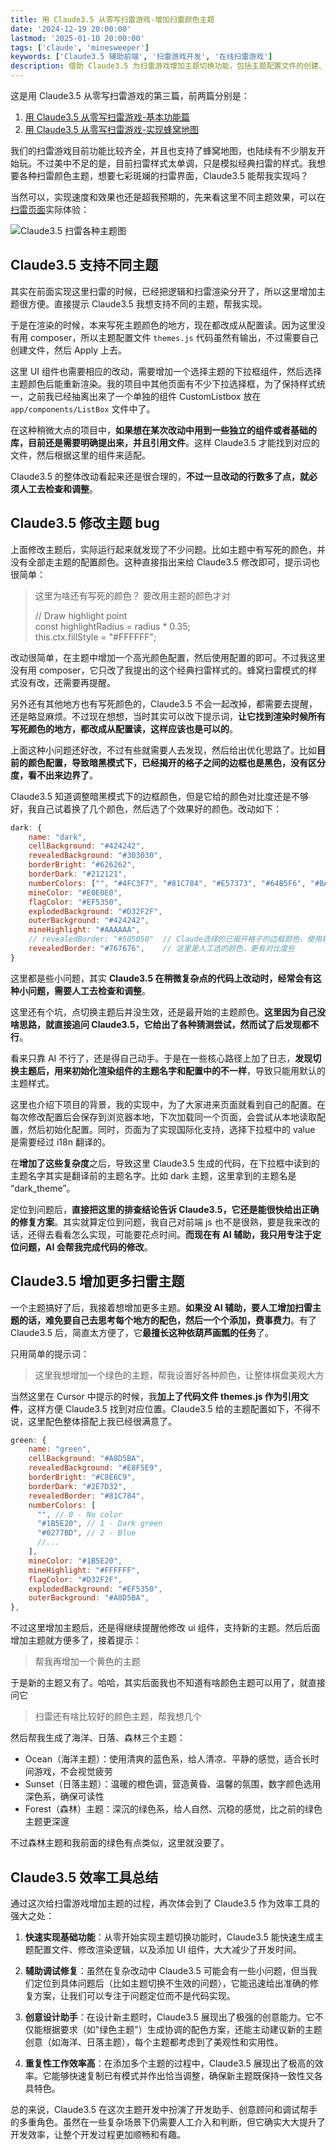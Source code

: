 ```yaml
---
title: 用 Claude3.5 从零写扫雷游戏-增加扫雷颜色主题
date: '2024-12-19 20:00:00'
lastmod: '2025-01-10 20:00:00'
tags: ['claude', 'minesweeper']
keywords: ['Claude3.5 辅助前端', '扫雷游戏开发', '在线扫雷游戏']
description: 借助 Claude3.5 为扫雷游戏增加主题切换功能，包括主题配置文件的创建、渲染逻辑的修改以及 UI 组件的添加。分享在开发过程中遇到的问题和解决方案，比如暗黑模式下的边框颜色优化、主题切换不生效的调试过程等。同时展示了如何利用 Claude3.5 快速设计和实现多个美观的主题方案，突出了 AI 在提升开发效率方面的优势。
---
```


这是用 Claude3.5 从零写扫雷游戏的第三篇，前两篇分别是：

1. [用 Claude3.5 从零写扫雷游戏-基本功能篇](https://gallery.selfboot.cn/zh/blog/minesweeper)
2. [用 Claude3.5 从零写扫雷游戏-实现蜂窝地图](https://gallery.selfboot.cn/zh/blog/minesweeper2)

我们的扫雷游戏目前功能比较齐全，并且也支持了蜂窝地图，也陆续有不少朋友开始玩。不过美中不足的是，目前扫雷样式太单调，只是模拟经典扫雷的样式。我想要各种扫雷颜色主题，想要七彩斑斓的扫雷界面，Claude3.5 能帮我实现吗？

当然可以，实现速度和效果也还是超我预期的，先来看这里不同主题效果，可以在[扫雷页面](https://gallery.selfboot.cn/zh/games/minesweeper)实际体验：

![Claude3.5 扫雷各种主题图](https://slefboot-1251736664.file.myqcloud.com/20241219_ai_gallery_minesweeper_themes.png)

## Claude3.5 支持不同主题

其实在前面实现这里扫雷的时候，已经把逻辑和扫雷渲染分开了，所以这里增加主题很方便。直接提示 Claude3.5 我想支持不同的主题，帮我实现。

于是在渲染的时候，本来写死主题颜色的地方，现在都改成从配置读。因为这里没有用 composer，所以主题配置文件 `themes.js` 代码虽然有输出，不过需要自己创建文件，然后 Apply 上去。

这里 UI 组件也需要相应的改动，需要增加一个选择主题的下拉框组件，然后选择主题颜色后能重新渲染。我的项目中其他页面有不少下拉选择框，为了保持样式统一，之前我已经抽离出来了一个单独的组件 CustomListbox 放在 `app/components/ListBox` 文件中了。

在这种稍微大点的项目中，**如果想在某次改动中用到一些独立的组件或者基础的库，目前还是需要明确提出来，并且引用文件**。这样 Claude3.5 才能找到对应的文件，然后根据这里的组件来适配。

Claude3.5 的整体改动看起来还是很合理的，**不过一旦改动的行数多了点，就必须人工去检查和调整**。

## Claude3.5 修改主题 bug

上面修改主题后，实际运行起来就发现了不少问题。比如主题中有写死的颜色，并没有全部走主题的配置颜色。这种直接指出来给 Claude3.5 修改即可，提示词也很简单：

> 这里为啥还有写死的颜色？ 要改用主题的颜色才对
>
> // Draw highlight point  
> const highlightRadius = radius * 0.35;  
> this.ctx.fillStyle = "#FFFFFF";  

改动很简单，在主题中增加一个高光颜色配置，然后使用配置的即可。不过我这里没有用 composer，它只改了我提出的这个经典扫雷样式的。蜂窝扫雷模式的样式没有改，还需要再提醒。

另外还有其他地方也有写死颜色的，Claude3.5 不会一起改掉，都需要去提醒，还是略显麻烦。不过现在想想，当时其实可以改下提示词，**让它找到渲染时候所有写死颜色的地方，都改成从配置读，这样应该也是可以的**。

上面这种小问题还好改，不过有些就需要人去发现，然后给出优化思路了。比如**目前的颜色配置，导致暗黑模式下，已经揭开的格子之间的边框也是黑色，没有区分度，看不出来边界了**。

Claude3.5 知道调整暗黑模式下的边框颜色，但是它给的颜色对比度还是不够好，我自己试着换了几个颜色，然后选了个效果好的颜色。改动如下：

```javascript
dark: {
    name: "dark",
    cellBackground: "#424242",
    revealedBackground: "#303030",
    borderBright: "#626262",
    borderDark: "#212121",
    numberColors: ["", "#4FC3F7", "#81C784", "#E57373", "#64B5F6", "#BA68C8", "#4DB6AC", "#F06292", "#FFB74D"],
    mineColor: "#E0E0E0",
    flagColor: "#EF5350",
    explodedBackground: "#D32F2F",
    outerBackground: "#424242",
    mineHighlight: "#AAAAAA",
    // revealedBorder: "#505050"  // Claude选择的已揭开格子的边框颜色，使用较浅的灰色
    revealedBorder: "#767676",    // 这里是人工选的颜色，更有对比度些
}
```

这里都是些小问题，其实 **Claude3.5 在稍微复杂点的代码上改动时，经常会有这种小问题，需要人工去检查和调整**。

这里还有个坑，点切换主题后并没生效，还是最开始的主题颜色。**这里因为自己没啥思路，就直接追问 Claude3.5，它给出了各种猜测尝试，然而试了后发现都不行**。

看来只靠 AI 不行了，还是得自己动手。于是在一些核心路径上加了日志，**发现切换主题后，用来初始化渲染组件的主题名字和配置中的不一样**，导致只能用默认的主题样式。

这里也介绍下项目的背景，我的实现中，为了大家进来页面就看到自己的配置。在每次修改配置后会保存到浏览器本地，下次加载同一个页面，会尝试从本地读取配置，然后初始化配置。同时，页面为了实现国际化支持，选择下拉框中的 value 是需要经过 i18n 翻译的。

在**增加了这些复杂度**之后，导致这里 Claude3.5 生成的代码，在下拉框中读到的主题名字其实是翻译前的主题名字。比如 dark 主题，这里拿到的主题名是 “dark_theme”。

定位到问题后，**直接把这里的排查结论告诉 Claude3.5，它还是能很快给出正确的修复方案**。其实就算定位到问题，我自己对前端 js 也不是很熟，要是我来改的话，还得去看看怎么实现，可能要花点时间。**而现在有 AI 辅助，我只用专注于定位问题，AI 会帮我完成代码的修改**。

## Claude3.5 增加更多扫雷主题

一个主题搞好了后，我接着想增加更多主题。**如果没 AI 辅助，要人工增加扫雷主题的话，难免要自己去思考每个地方的配色，然后一个个添加，费事费力**。有了 Claude3.5 后，简直太方便了，它**最擅长这种依葫芦画瓢的任务**了。

只用简单的提示词：

> 这里我想增加一个绿色的主题，帮我设置好各种颜色，让整体棋盘美观大方

当然这里在 Cursor 中提示的时候，我**加上了代码文件 themes.js 作为引用文件**，这样方便 Claude3.5 找到对应位置。Claude3.5 给的主题配置如下，不得不说，这里配色整体搭配上我已经很满意了。

```javascript
green: {
    name: "green",
    cellBackground: "#A8D5BA",
    revealedBackground: "#E8F5E9",
    borderBright: "#C8E6C9",
    borderDark: "#2E7D32",
    revealedBorder: "#81C784",
    numberColors: [
      "", // 0 - No color
      "#1B5E20", // 1 - Dark green
      "#0277BD", // 2 - Blue
      //...
    ],
    mineColor: "#1B5E20",
    mineHighlight: "#FFFFFF",
    flagColor: "#D32F2F",
    explodedBackground: "#EF5350",
    outerBackground: "#A8D5BA",
},
```

不过这里增加主题后，还是得继续提醒他修改 ui 组件，支持新的主题。然后后面增加主题就方便多了，接着提示：

> 帮我再增加一个黄色的主题

于是新的主题又有了。哈哈，其实后面我也不知道有啥颜色主题可以用了，就直接问它

> 扫雷还有啥比较好的颜色主题，帮我想几个

然后帮我生成了海洋、日落、森林三个主题：

- Ocean（海洋主题）：使用清爽的蓝色系，给人清凉、平静的感觉，适合长时间游戏，不会视觉疲劳
- Sunset（日落主题）：温暖的橙色调，营造黄昏、温馨的氛围，数字颜色选用深色系，确保可读性
- Forest（森林）主题：深沉的绿色系，给人自然、沉稳的感觉，比之前的绿色主题更深邃

不过森林主题和我前面的绿色有点类似，这里就没要了。

## Claude3.5 效率工具总结

通过这次给扫雷游戏增加主题的过程，再次体会到了 Claude3.5 作为效率工具的强大之处：

1. **快速实现基础功能**：从零开始实现主题切换功能时，Claude3.5 能快速生成主题配置文件、修改渲染逻辑，以及添加 UI 组件，大大减少了开发时间。

2. **辅助调试修复**：虽然在复杂改动中 Claude3.5 可能会有一些小问题，但当我们定位到具体问题后（比如主题切换不生效的问题），它能迅速给出准确的修复方案，让我们可以专注于问题定位而不是代码实现。

3. **创意设计助手**：在设计新主题时，Claude3.5 展现出了极强的创意能力。它不仅能根据要求（如"绿色主题"）生成协调的配色方案，还能主动建议新的主题创意（如海洋、日落主题），每个主题都考虑到了美观性和实用性。

4. **重复性工作效率高**：在添加多个主题的过程中，Claude3.5 展现出了极高的效率。它能够快速复制已有模式并作出恰当调整，确保新主题既保持一致性又各具特色。

总的来说，Claude3.5 在这次主题开发中扮演了开发助手、创意顾问和调试帮手的多重角色。虽然在一些复杂场景下仍需要人工介入和判断，但它确实大大提升了开发效率，让整个开发过程更加顺畅和有趣。